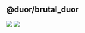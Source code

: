 ## @duor/brutal_duor

![](https://img.shields.io/badge/DuoR-超越了全世界0.001%开发者-%238c37db)
![](https://img.shields.io/badge/%E9%98%BF%E9%98%B3-%E8%B6%85%E8%B6%8A%E4%BA%86%E5%85%A8%E4%B8%96%E7%95%8C99.99%25%E5%BC%80%E5%8F%91%E8%80%85-%238c37db)